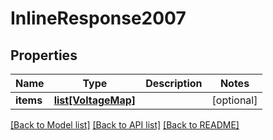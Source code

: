 # InlineResponse2007

## Properties
Name | Type | Description | Notes
------------ | ------------- | ------------- | -------------
**items** | [**list[VoltageMap]**](VoltageMap.md) |  | [optional] 

[[Back to Model list]](../README.md#documentation-for-models) [[Back to API list]](../README.md#documentation-for-api-endpoints) [[Back to README]](../README.md)

